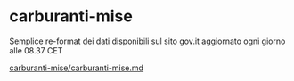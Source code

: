 # carburanti-mise
Semplice re-format dei dati disponibili sul sito  gov.it aggiornato ogni giorno alle 08.37 CET

[carburanti-mise/carburanti-mise.md](carburanti-mise/carburanti-mise.md)
